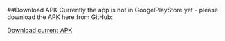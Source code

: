 ##Download APK
Currently the app is not in GoogelPlayStore yet - please download the APK here from GitHub:

[Download current APK](/releases/tag/0.9.0.3)
